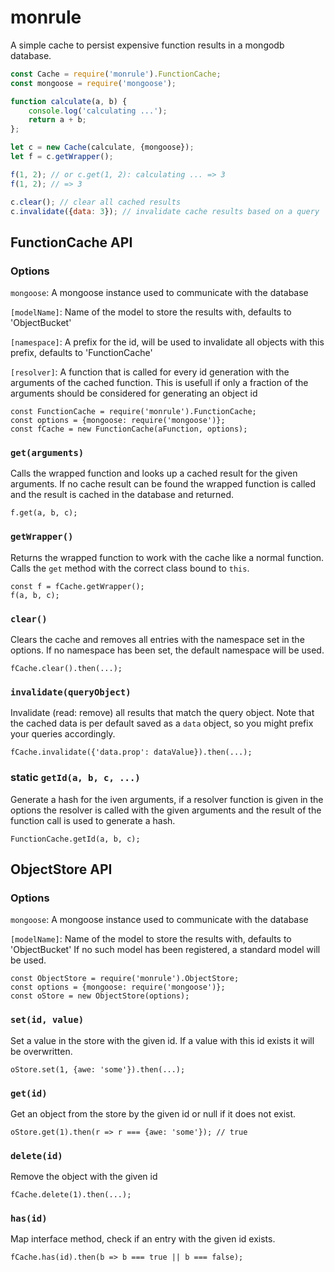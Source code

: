 # monrule
A simple cache to persist expensive function results in a mongodb database.

```js
const Cache = require('monrule').FunctionCache;
const mongoose = require('mongoose');

function calculate(a, b) {
	console.log('calculating ...');
	return a + b;
};

let c = new Cache(calculate, {mongoose});
let f = c.getWrapper();

f(1, 2); // or c.get(1, 2): calculating ... => 3
f(1, 2); // => 3

c.clear(); // clear all cached results
c.invalidate({data: 3}); // invalidate cache results based on a query
```

## FunctionCache API

### Options

`mongoose`: A mongoose instance used to communicate with the database

`[modelName]`: Name of the model to store the results with, defaults to 'ObjectBucket'

`[namespace]`: A prefix for the id, will be used to invalidate all objects with this prefix, defaults to 'FunctionCache'

`[resolver]`: A function that is called for every id generation with the arguments of the cached function. This is
usefull if only a fraction of the arguments should be considered for generating an object id

```
const FunctionCache = require('monrule').FunctionCache;
const options = {mongoose: require('mongoose')};
const fCache = new FunctionCache(aFunction, options);
```

### `get(arguments)`
Calls the wrapped function and looks up a cached result for the given arguments. If no cache result can be found the
wrapped function is called and the result is cached in the database and returned.
```
f.get(a, b, c);
```

### `getWrapper()`
Returns the wrapped function to work with the cache like a normal function. Calls the `get` method with the correct
class bound to `this`.
```
const f = fCache.getWrapper();
f(a, b, c);
```

### `clear()`
Clears the cache and removes all entries with the namespace set in the options. If no namespace has been
set, the default namespace will be used.
```
fCache.clear().then(...);
```

### `invalidate(queryObject)`
Invalidate (read: remove) all results that match the query object. Note that the cached data is per default saved as
a `data` object, so you might prefix your queries accordingly.
```
fCache.invalidate({'data.prop': dataValue}).then(...);
```

### static `getId(a, b, c, ...)`
Generate a hash for the iven arguments, if a resolver function is given in the options the resolver is called
with the given arguments and the result of the function call is used to generate a hash.
```
FunctionCache.getId(a, b, c);
```

## ObjectStore API

### Options

`mongoose`: A mongoose instance used to communicate with the database

`[modelName]`: Name of the model to store the results with, defaults to 'ObjectBucket'
If no such model has been registered, a standard model will be used.

```
const ObjectStore = require('monrule').ObjectStore;
const options = {mongoose: require('mongoose')};
const oStore = new ObjectStore(options);
```

### `set(id, value)`
Set a value in the store with the given id. If a value with this id exists it will be overwritten.
```
oStore.set(1, {awe: 'some'}).then(...);
```

### `get(id)`
Get an object from the store by the given id or null if it does not exist.
```
oStore.get(1).then(r => r === {awe: 'some'}); // true
```

### `delete(id)`
Remove the object with the given id
```
fCache.delete(1).then(...);
```

### `has(id)`
Map interface method, check if an entry with the given id exists.
```
fCache.has(id).then(b => b === true || b === false);
```